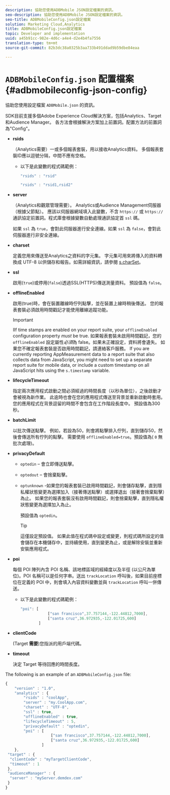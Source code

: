 ```yaml
---
description: 協助您使用ADBMobile JSON設定檔案的資訊。
seo-description: 協助您使用ADBMobile JSON設定檔案的資訊。
seo-title: ADBMobileConfig.json設定檔案
solution: Marketing Cloud,Analytics
title: ADBMobileConfig.json設定檔案
topic: Developer and implementation
uuid: a45b91cc-982e-4d6c-a4e4-d2e4b4fa7556
translation-type: tm+mt
source-git-commit: 82b3dc38a0325b3aa733b491ddad9b59dbe84eaa

---
```



# `ADBMobileConfig.json` 配置檔案 {#adbmobileconfig-json-config}

協助您使用設定檔案 `ADBMobile.json` 的資訊。

SDK目前支援多個Adobe Experience Cloud解決方案，包括Analytics、Target和Audience Manager。 各方法會根據解決方案加上前置詞。配置方法的前置詞為&quot;Config&quot;。

* **rsids**

   （Analytics需要）一或多個報表套裝，用以接收Analytics資料。 多個報表套裝ID應以逗號分隔，中間不應有空格。

   * 以下是此變數的程式碼範例：

      ```js
      "rsids" : "rsid"
      ```

      ```js
      "rsids" : "rsid1,rsid2"
      ```

* **server**

   （Analytics和觀眾管理需要）。 Analytics或Audience Management伺服器（根據父節點）。 應該以伺服器網域填入此變數，不含 `https://` 或 `https://` 通訊協定前置詞。程式庫會根據變數自動處理通訊協定首 `ssl` 碼。

   如果 `ssl` 為 `true`，會對此伺服器進行安全連線。如果 `ssl` 為 `false`，會對此伺服器進行非安全連線。

* **charset**

   定義您用來傳送至Analytics之資料的字元集。 字元集可用來將傳入的資料轉換成 UTF-8 以供儲存和報告。如需詳細資訊，請參閱 [s.charSet](https://docs.adobe.com/content/help/en/analytics/implementation/vars/config-vars/charset.html)。

* **ssl**

   啟用(`true`)或停用(`false`)透過SSL(HTTPS)傳送測量資料。 預設值為 `false`。

* **offlineEnabled**

   啟用(true)時，會在裝置離線時佇列點擊，並在裝置上線時稍後傳送。 您的報表套裝必須啟用時間戳記才能使用離線追蹤功能。

   >[!IMPORTANT]
   >
   >IIf time stamps are enabled on your report suite, your `offlineEnabled` configuration property *must* be true. 如果報表套裝未啟用時間戳記，您的 `offlineEnabled` 設定屬性&#x200B;*必須*&#x200B;為 false。如果未正確設定，資料將會遺失。 如果您不確定報表套裝是否啟用時間戳記，請連絡客戶服務。 If you are currently reporting AppMeasurement data to a report suite that also collects data from JavaScript, you might need to set up a separate report suite for mobile data, or include a custom timestamp on all JavaScript hits using the `s.timestamp` variable.

* **lifecycleTimeout**

   指定兩次應用程式啟動之間必須經過的時間長度（以秒為單位），之後啟動才會被視為新作業。 此逾時也會在您的應用程式傳送至背景並重新啟動時套用。 您的應用程式在背景逗留的時間不會包含在工作階段長度中。 預設值為300秒。

* **batchLimit**

   以批次傳送點擊。 例如，若設為50，則會將點擊排入佇列，直到儲存50，然後會傳送所有佇列的點擊。 需要使用 `offlineEnabled=true`。預設值為( `0` 無批次處理)。

* **privacyDefault**

   * `optedin` – 會立即傳送點擊。
   * `optedout` – 會捨棄點擊。
   * `optunknown` -如果您的報表套裝已啟用時間戳記，則會儲存點擊，直到隱私權狀態變更為選擇加入（接著傳送點擊）或選擇退出（接著會捨棄點擊）為止。 如果您的報表套裝沒有啟用時間戳記，則會捨棄點擊，直到隱私權狀態變更為選擇加入為止。

      預設值為 `optedin`。

      >[!TIP]
      >
      >這僅設定預設值。 如果此值在程式碼中設定或變更，則程式碼所設定的值會儲存在本機儲存中，並持續使用，直到變更為止，或是解除安裝並重新安裝應用程式。

* **poi**

   每個 POI 陣列內含 POI 名稱、該地標區域的經緯度以及半徑 (以公尺為單位)。POI 名稱可以是任何字串。送出 `trackLocation` 呼叫後，如果目前座標位在定義的 POI 中，則會填入內容資料變數並與 `trackLocation` 呼叫一併傳送。

   * 以下是此變數的程式碼範例：

      ```js
      "poi": [
                  ["san francisco",37.757144,-122.44812,7000], 
                  ["santa cruz",36.972935,-122.01725,600] 
              ]
      ```

* **clientCode**

   (Target **需要**)您指派的用戶端代碼。

* **timeout**

   決定 Target 等待回應的時間長度。

The following is an example of an `ADBMobileConfig.json` file:

```js
{ 
    "version" : "1.0", 
    "analytics" : { 
        "rsids" : "coolApp", 
        "server" : "my.CoolApp.com", 
        "charset" : "UTF-8", 
        "ssl" : true, 
        "offlineEnabled" : true, 
        "lifecycleTimeout" : 5, 
        "privacyDefault" : "optedin", 
        "poi" : [ 
                    ["san francisco",37.757144,-122.44812,7000], 
                    ["santa cruz",36.972935,-122.01725,600] 
                ] 
    }, 
 "target" : { 
  "clientCode" : "myTargetClientCode", 
  "timeout" : 1 
 }, 
 "audienceManager" : { 
  "server" : "myServer.demdex.com" 
 } 
}
```


